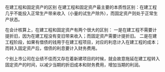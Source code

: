 在建工程和固定资产的区别
在建工程和固定资产最主要的本质性区别：在建工程几乎不能投入正常生产带来收入（小量的试生产除外），而固定资产则处于正常生产状态。

在会计核算上，在建工程和固定资产有两个很大的区别：
一是在建工程不需要计提折旧，因为在建工程没有变旧带来收入；而固定资产需要计提折旧。
二是在建工程阶段，如果有借债的钱用于在建工程项目，对应的利息计入在建工程的成本；而转入固定资产后，借债的利息要计入财务费用。

个别上市公司在业绩不佳而又存在着新建项目的时候，就会故意拖延在建工程转入固定资产的时间，以减少当期的折旧成本和财务费用，增加当期的利润。